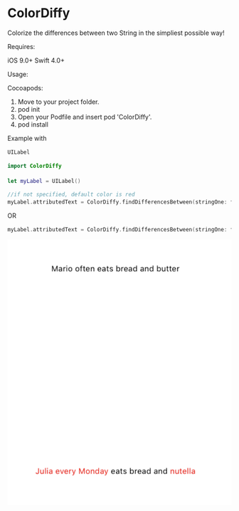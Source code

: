 # ColorDiffy
Colorize the differences between two String in the simpliest possible way!

Requires:

iOS 9.0+
Swift 4.0+

Usage:

Cocoapods:

1) Move to your project folder.
2) pod init
3) Open your Podfile and insert pod 'ColorDiffy'.
4) pod install

Example with 
```swift 
UILabel 
```

```swift
import ColorDiffy

let myLabel = UILabel()
```

```swift 
//if not specified, default color is red
myLabel.attributedText = ColorDiffy.findDifferencesBetween(stringOne: firstString, stringTwo: secondString)
```

OR

```swift
myLabel.attributedText = ColorDiffy.findDifferencesBetween(stringOne: firstString, stringTwo: secondString, color: UIColor.yellow)
```

![alt text](https://github.com/alex010x/ColorDiffy/blob/master/example.png)
